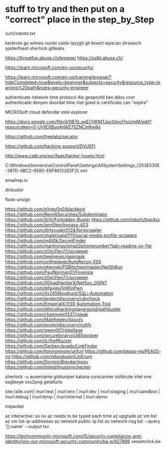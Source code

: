 # stuff to try and then put on a "correct" place in the step_by_Step

{url}/robots.txt


kerbrute
go witnes
nuclei
caido
lazygit
git bisect
wpscan
dirsearch
spiderfoeot
sherlock
gitleaks

https://threatfox.abuse.ch/browse/
https://sslbl.abuse.ch/

https://learn.microsoft.com/en-us/security/

https://learn.microsoft.com/en-us/training/browse/?hideCompleted=true&levels=beginner&subjects=security&resource_type=learning%20path&roles=security-engineer

authenticate network time protocol
Als gespoofd kan ddos voor authenticatie denyen doordat time niet goed is
certificate can "expire"

MICROSoft cloud defender
intel explorer

https://docs.google.com/file/d/0B7d_gqEI7itKMTJxc0dycFhvUmM/edit?resourcekey=0-UVtEXBuq4nWE75ZNCmKw8g

https://github.com/freelabz/secator

https://github.com/hacking-support/DVUEFI

http://www.catb.org/esr/faqs/hacker-howto.html

C:\Windows\ImmersiveControlPanel\Settings\AllSystemSettings_{253E530E-387D-4BC2-959D-E6F86122E5F2}.xml

emailrep.io

dirbuster

flask-unsign

https://github.com/p1ngul1n0/blackbird
https://github.com/RevoltSecurities/Subdominator
https://github.com/Sn1r/Forbidden-Buster
https://github.com/lobuhi/byp4xx
https://github.com/iamj0ker/bypass-403
https://github.com/dirtycoder0124/formcrawler
https://github.com/shaikhsajid1111/social-media-profile-scrapers
https://github.com/m4ll0k/SecretFinder
https://github.com/martinvigo/email2phonenumber?tab=readme-ov-file
https://github.com/z0m31en7/Uscrapper
https://github.com/twelvesec/gasmask
https://github.com/un9nplayer/AutoRecon-XSS
https://github.com/gtworek/PSBits/tree/master/NetShRun
https://github.com/PaulNorman01/Forensia
https://github.com/z0m31en7/Uscrapper
https://github.com/XDeadHackerX/NetSoc_OSINT
https://github.com/lefayjey/linWinPwn
https://github.com/0x2458bughunt/SQLi-Automation
https://github.com/projectdiscovery/cdncheck
https://github.com/EmperialX/XSS-Automation-Tool
https://github.com/ethicalhackingplayground/pathbuster
https://github.com/channyein1337/jsleak
https://github.com/MattKeeley/Spoofy
https://github.com/projectdiscovery/notify
https://github.com/gwen001/gitpillage
https://github.com/securebinary/o365sprayer
https://github.com/lc/theftfuzzer
https://github.com/GerbenJavado/LinkFinder
https://github.com/tomnomnom/unfurl
https://github.com/peass-ng/PEASS-ng
https://github.com/rebootuser/LinEnum
https://github.com/DominicBreuker/pspy
https://github.com/linted/linuxprivchecker




sherlock -u ausername
gitdumper
katana
corscanner
sshbrute
intel one
eagleeye
xss2png
getallurls

site:{site.com} inurl:test | inurl:env | inurl:dev | inurl:staging | inurl:sandbox | inurl:debug | inurl:temp | inurl:internal | inurl:demo

impacket

az interactive: so no az needs to be typed each time
az upgrade
az vm list
az vm list-ip-addresses
az network public-ip list
az network nsg list --query '[].name' --output tsv

https://techcommunity.microsoft.com/t5/security-compliance-and-identity/join-our-microsoft-security-community/ba-p/927888
veeamclick.be
